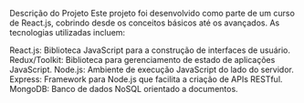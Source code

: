 Descrição do Projeto
Este projeto foi desenvolvido como parte de um curso de React.js, cobrindo desde os conceitos básicos até os avançados. As tecnologias utilizadas incluem:

React.js: Biblioteca JavaScript para a construção de interfaces de usuário.
Redux/Toolkit: Biblioteca para gerenciamento de estado de aplicações JavaScript.
Node.js: Ambiente de execução JavaScript do lado do servidor.
Express: Framework para Node.js que facilita a criação de APIs RESTful.
MongoDB: Banco de dados NoSQL orientado a documentos.
